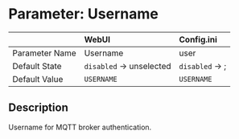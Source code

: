 # Parameter: Username

|                   | WebUI               | Config.ini
|:---               |:---                 |:----
| Parameter Name    | Username            | user
| Default State     | `disabled` -> unselected | `disabled` -> ;
| Default Value     | `USERNAME`         | `USERNAME`


## Description

Username for MQTT broker authentication.

